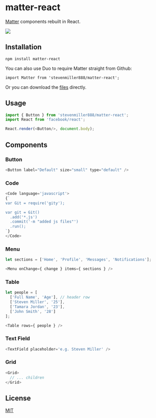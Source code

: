 
# matter-react

[Matter](https://stevenmiller888/matter) components rebuilt in React.

![](https://cldup.com/xTRE1NuYTv.png)

## Installation

`npm install matter-react`

You can also use Duo to require Matter straight from Github:

`import Matter from 'stevenmiller888/matter-react';`

Or you can download the [files](https://github.com/stevenmiller888/matter-react/tree/master/dist) directly.

## Usage

```js
import { Button } from 'stevenmiller888/matter-react';
import React from 'facebook/react';

React.render(<Button/>, document.body);
```

## Components

### Button

```js
<Button label="Default" size="small" type="default" />
```
  
### Code
  
```js
<Code language='javascript'>
{`
var Git = require('gity');

var git = Git()
  .add('*.js')
  .commit('-m "added js files"')
  .run();
`}
</Code>
```

### Menu

```js
let sections = ['Home', 'Profile', 'Messages', 'Notifications'];

<Menu onChange={ change } items={ sections } />
```

### Table

```js
let people = [
  ['Full Name', 'Age'], // header row
  ['Steven Miller', '25'],
  ['Tamara Jordan', '23'],
  ['John Smith', '28']
];

<Table rows={ people } />
```

### Text Field

```js
<TextField placeholder='e.g. Steven Miller' />
```

### Grid

```js
<Grid>
  // ... children
</Grid>
```


## License

[MIT](https://tldrlegal.com/license/mit-license)
